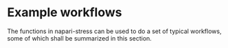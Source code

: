 # Example workflows

The functions in napari-stress can be used to do a set of typical workflows, some of which shall be summarized in this section.
